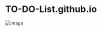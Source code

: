 # TO-DO-List.github.io


![image](https://user-images.githubusercontent.com/68055689/90335681-445a3c00-dff4-11ea-8bcc-836b0da3ef48.png)
